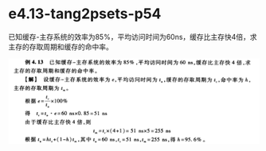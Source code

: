 
# e4.13-tang2psets-p54

已知缓存-主存系统的效率为85%，平均访问时间为60ns，缓存比主存快4倍，求主存的存取周期和缓存的命中率。

![](assets/e4.13-tang2psets-p54.png)


